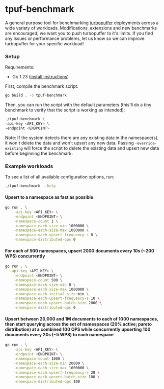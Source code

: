 # tpuf-benchmark

A general purpose tool for benchmarking [turbopuffer](https://turbopuffer.com) deployments across a wide variety of workloads. Modifications, extensions and new benchmarks are encouraged; we want you to push turbopuffer to it's limits. If you find any issues or performance problems, let us know so we can improve turbopuffer for your specific workload!

### Setup

Requirements:
- Go 1.23 ([install instructions](https://go.dev/doc/install))


First, compile the benchmark script:

```bash
go build . -o tpuf-benchmark
```

Then, you can run the script with the default parameters (this'll do a tiny benchmark to verify that the script is working as intended):

```bash
./tpuf-benchmark \
-api-key <API_KEY> \
-endpoint <ENDPOINT>
```

Note: If the system detects there are any existing data in the namespace(s), it won't delete the data and won't upsert any new data. Passing `-override-existing` will force the script to delete the existing data and upsert new data before beginning the benchmark.

### Example workloads

To see a list of all available configuration options, run:

```bash
./tpuf-benchmark --help
```

#### Upsert to a namespace as fast as possible

```bash
go run . \
	-api-key <API_KEY> \
	-endpoint <ENDPOINT> \
	-namespace-count 1 \
	-namespace-each-size-min 1000000 \
	-namespace-each-size-max 1000000 \
	-namespace-each-upsert-frequency-s 0 \
	-namespace-distributed-qps 0
```

#### For each of 500 namespaces, upsert 2000 documents every 10s (~200 WPS) concurrently

```bash
go run . \
  -api-key <API_KEY> \
	-endpoint <ENDPOINT> \
	-namespace-count 500 \
	-namespace-each-size-min 0 \
	-namespace-each-size-max 1000000 \
	-namespace-each-initial-size min \
	-namespace-each-upsert-frequency-s 10 \
	-namespace-each-upsert-batch-size 2000 \
	-namespace-distributed-qps 0
```

#### Upsert between 20,000 and 1M documents to each of 1000 namespaces, then start querying across the set of namespaces (20% active; pareto distribution) at a combined 100 QPS while concurrently upserting 100 documents every 20s (~5 WPS) to each namespace

```bash
go run . \
	-api-key <API_KEY> \
	-endpoint <ENDPOINT> \
	-namespace-count 1000 \
	-namespace-each-size-min 20000 \
	-namespace-each-size-max 1000000 \
	-namespace-each-upsert-frequency-s 20 \
	-namespace-each-upsert-batch-size 100 \
	-namespace-distributed-qps 100
```
